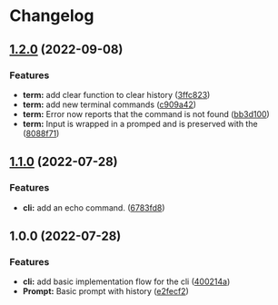 # Changelog

## [1.2.0](https://github.com/imtyM/root_dir/compare/v1.1.0...v1.2.0) (2022-09-08)


### Features

* **term:** add clear function to clear history ([3ffc823](https://github.com/imtyM/root_dir/commit/3ffc82359fac2e8283efdb138170f3e5fa85da01))
* **term:** add new terminal commands ([c909a42](https://github.com/imtyM/root_dir/commit/c909a4238a83e85d24fc064468593d96b6371a9e))
* **term:** Error now reports that the command is not found ([bb3d100](https://github.com/imtyM/root_dir/commit/bb3d100b96700f0a6dabef2c9aa3037226e1f6c2))
* **term:** Input is wrapped in a promped and is preserved with the ([8088f71](https://github.com/imtyM/root_dir/commit/8088f718d1a65ac88997fa513637f6073be5bd6c))

## [1.1.0](https://github.com/imtyM/root_dir/compare/v1.0.0...v1.1.0) (2022-07-28)


### Features

* **cli:** add an echo command. ([6783fd8](https://github.com/imtyM/root_dir/commit/6783fd8985e3b4129e2a5f9fad82972380ff1565))

## 1.0.0 (2022-07-28)


### Features

* **cli:** add basic implementation flow for the cli ([400214a](https://github.com/imtyM/root_dir/commit/400214aa52a6f8c72a5103d139007f10d0c54d5c))
* **Prompt:** Basic prompt with history ([e2fecf2](https://github.com/imtyM/root_dir/commit/e2fecf2e0869ac3e602182d06505d831928f750b))
